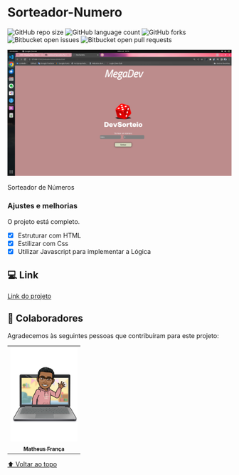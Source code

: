 # Sorteador-Numero
![GitHub repo size](https://img.shields.io/github/repo-size/matteusfrancadev/README-template?style=for-the-badge)
![GitHub language count](https://img.shields.io/github/languages/count/matteusfrancadev/README-template?style=for-the-badge)
![GitHub forks](https://img.shields.io/github/forks/matteusfrancadev/README-template?style=for-the-badge)
![Bitbucket open issues](https://img.shields.io/bitbucket/issues/matteusfrancadev/README-template?style=for-the-badge)
![Bitbucket open pull requests](https://img.shields.io/bitbucket/pr-raw/matteusfrancadev/README-template?style=for-the-badge)

<img src="printela.png" alt="imagem-login">

Sorteador de Números
### Ajustes e melhorias

O projeto está completo. 

- [x] Estruturar com HTML
- [x] Estilizar com Css
- [x] Utilizar Javascript para implementar a Lógica

## 💻 Link
<a href="https://matteusfrancadev.github.io/Megadev/" target="_blank"> Link do projeto</a>

## 🤝 Colaboradores

Agradecemos às seguintes pessoas que contribuíram para este projeto:

<table>
  <tr>
    <td align="center">
      <a href="#">
        <img src="caricatura.png" alt="Foto-Matheus-França" width="150px"/><br>
        <sub>
          <b>Matheus França</b>
        </sub>
      </a>
    </td>

  </tr>
</table>

[⬆ Voltar ao topo](#Form)<br>
